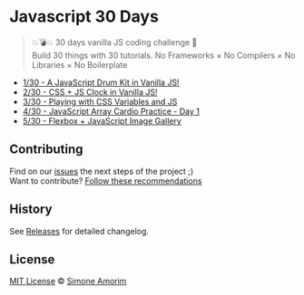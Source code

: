 # Javascript 30 Days
>  💥💣💥 30 days vanilla JS coding challenge 🎉  
>  Build 30 things with 30 tutorials. No Frameworks × No Compilers × No Libraries × No Boilerplate


- [1/30 - A JavaScript Drum Kit in Vanilla JS!](https://simoneas02.github.io/javascript30/apps/javaScrip-drum-kit/)
- [2/30 - CSS + JS Clock in Vanilla JS!](https://simoneas02.github.io/javascript30/apps/CSS-JS-Clock/)
- [3/30 - Playing with CSS Variables and JS](https://simoneas02.github.io/javascript30/apps/CSS-Variables/)
- [4/30 - JavaScript Array Cardio Practice - Day 1](https://simoneas02.github.io/javascript30/apps/array-cardio/)
- [5/30 - Flexbox + JavaScript Image Gallery](https://simoneas02.github.io/javascript30/apps/image-gallery/)

## Contributing
Find on our [issues](https://github.com/simoneas02/javascript30/issues/) the next steps of the project ;)  
Want to contribute? [Follow these recommendations](https://github.com/simoneas02/javascript30/blob/master/CONTRIBUTING.md)


## History
See [Releases](https://github.com/simoneas02/javascript30/releases) for detailed changelog.


## License
[MIT License](https://github.com/simoneas02/javascript30/blob/master/LICENSE.md) © [Simone Amorim](https://simoneas02.github.io)
